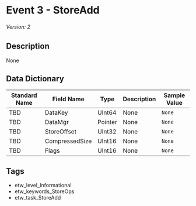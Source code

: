 # Event 3 - StoreAdd
###### Version: 2

## Description
None

## Data Dictionary
|Standard Name|Field Name|Type|Description|Sample Value|
|---|---|---|---|---|
|TBD|DataKey|UInt64|None|`None`|
|TBD|DataMgr|Pointer|None|`None`|
|TBD|StoreOffset|UInt32|None|`None`|
|TBD|CompressedSize|UInt16|None|`None`|
|TBD|Flags|UInt16|None|`None`|

## Tags
* etw_level_Informational
* etw_keywords_StoreOps
* etw_task_StoreAdd